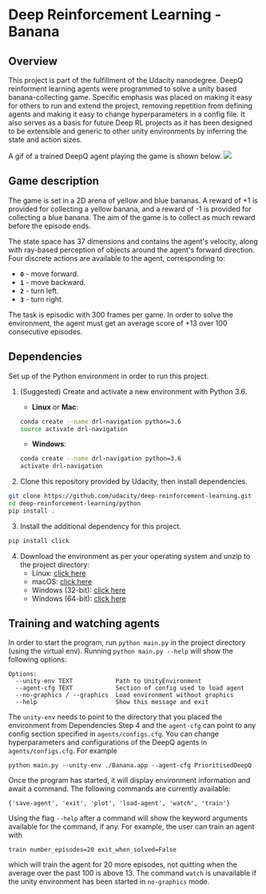 # Deep Reinforcement Learning - Banana

## Overview

This project is part of the fulfillment of the Udacity nanodegree. DeepQ reinforment learning agents were programmed to solve a unity based banana-collecting game. Specific emphasis was placed on making it easy for others to run and extend the project, removing repetition from defining agents and making it easy to change hyperparameters in a config file. It also serves as a basis for future Deep RL projects as it has been designed to be extensible and generic to other unity environments by inferring the state and action sizes.

A gif of a trained DeepQ agent playing the game is shown below.
![](trained_agent.gif)

## Game description

The game is set in a 2D arena of yellow and blue bananas. A reward of +1 is provided for collecting a yellow banana, and a reward of -1 is provided for collecting a blue banana. The aim of the game is to collect as much reward before the episode ends.

The state space has 37 dimensions and contains the agent's velocity, along with ray-based perception of objects around the agent's forward direction. Four discrete actions are available to the agent, corresponding to:
- **`0`** - move forward.
- **`1`** - move backward.
- **`2`** - turn left.
- **`3`** - turn right.

The task is episodic with 300 frames per game. In order to solve the environment, the agent must get an average score of +13 over 100 consecutive episodes.

## Dependencies

Set up of the Python environment in order to run this project.

1. (Suggested) Create and activate a new environment with Python 3.6.

	- __Linux__ or __Mac__: 
	```bash
	conda create --name drl-navigation python=3.6
	source activate drl-navigation
	```
	- __Windows__: 
	```bash
	conda create --name drl-navigation python=3.6 
	activate drl-navigation
	```
	
2. Clone this repository provided by Udacity, then install dependencies.
  ```bash
  git clone https://github.com/udacity/deep-reinforcement-learning.git
  cd deep-reinforcement-learning/python
  pip install .
  ```
  
3. Install the additional dependency for this project.
  ```bash
  pip install click
  ```

4. Download the environment as per your operating system and unzip to the project directory:
    - Linux: [click here](https://s3-us-west-1.amazonaws.com/udacity-drlnd/P1/Banana/Banana_Linux.zip)
    - macOS: [click here](https://s3-us-west-1.amazonaws.com/udacity-drlnd/P1/Banana/Banana.app.zip)
    - Windows (32-bit): [click here](https://s3-us-west-1.amazonaws.com/udacity-drlnd/P1/Banana/Banana_Windows_x86.zip)
    - Windows (64-bit): [click here](https://s3-us-west-1.amazonaws.com/udacity-drlnd/P1/Banana/Banana_Windows_x86_64.zip)
    
    
## Training and watching agents

In order to start the program, run `python main.py` in the project directory (using the virtual env). Running `python main.py --help` will show the following options:

```
Options:
  --unity-env TEXT            Path to UnityEnvironment
  --agent-cfg TEXT            Section of config used to load agent
  --no-graphics / --graphics  Load environment without graphics
  --help                      Show this message and exit
```

The `unity-env` needs to point to the directory that you placed the environment from Dependencies Step 4 and the `agent-cfg` can point to any config section specified in `agents/configs.cfg`. You can change hyperparameters and configurations of the DeepQ agents in `agents/configs.cfg`. For example 

```
python main.py --unity-env ./Banana.app --agent-cfg PrioritisedDeepQ
```

Once the program has started, it will display environment information and await a command. The following commands are currently available:

```
{'save-agent', 'exit', 'plot', 'load-agent', 'watch', 'train'}
```

Using the flag `--help` after a command will show the keyword arguments available for the command, if any. For example, the user can train an agent with

```
train number_episodes=20 exit_when_solved=False
```

which will train the agent for 20 more episodes, not quitting when the average over the past 100 is above 13. The command `watch` is unavailable if the unity environment has been started in `no-graphics` mode.
